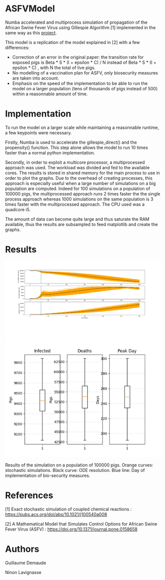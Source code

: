 # ASFVModel
Numba accelerated and multiprocess simulation of propagation of the African Swine Fever Virus using Gillespie Algorithm [1] implemented in the same way as this [project](https://github.com/Gdemaude/Gillespie).

This model is a replication of the model explained in [2] with a few differences: 

- Correction of an error in the original paper: the transition rate for exposed pigs is Beta * S * (I + epsilon * C) / N  instead of Beta * S * (I + epsilon * C) , with N the total of live pigs.
- No modelling of a vaccination plan for ASFV, only biosecurity measures are taken into account.
- Emphasis on the speed of the implementation to be able to run the model on a larger population (tens of thousands of pigs instead of 500) within a reasonnable amount of time.

# Implementation
To run the model on a larger scale while maintaining a reasonnable runtime, a few keypoints were necessary. 

Firstly, Numba is used to accelerate the gillespie_direct() and the propensity() function. This step alone allows the model to run 10 times faster than a normal python implementation.

Secondly, in order to exploit a multicore processor, a multiprocessed approach was used. The workload was divided and fed to the available cores. The results is stored in shared memory for the main process to use in order to plot the graphs. Due to the overhead of creating processes, this approach is especially useful when a large number of simulations on a big population are computed. Indeed for 100 simulations on a population of 100000 pigs, the multiprocessed approach runs 2 times faster the the single process approach whereas 1000 simulations on the same population is 3 times faster with the multiprocessed approach. The CPU used was a quadcore i5.

The amount of data can become quite large and thus saturate the RAM available, thus the results are subsampled to feed matplotlib and create the graphs.

# Results

<div align="center">
    <img src="./Figure_1.png" width="800">
</div>

<div align="center">
    <img src="./Figure_2.png" width="600">
</div>

Results of the simulation on a population of 100000 pigs. Orange curves: stochastic simulations. Black curve: ODE resolution. Blue line: Day of implementation of bio-security measures. 

# References
[1] Exact stochastic simulation of coupled chemical reactions : https://pubs.acs.org/doi/abs/10.1021/j100540a008

[2] A Mathematical Model that Simulates Control Options for African Swine Fever Virus (ASFV) :  https://doi.org/10.1371/journal.pone.0158658
# Authors
Guillaume Demaude

Ninon Lavignasse

